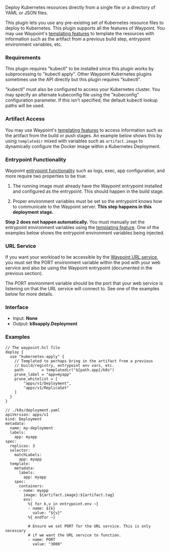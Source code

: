 <!-- This file was generated via `make gen/integrations-hcl` -->
Deploy Kubernetes resources directly from a single file or a directory of YAML
or JSON files.

This plugin lets you use any pre-existing set of Kubernetes resource files
to deploy to Kubernetes. This plugin supports all the features of Waypoint.
You may use Waypoint's [templating features](/waypoint/docs/waypoint-hcl/functions/template)
to template the resources with information such as the artifact from
a previous build step, entrypoint environment variables, etc.

### Requirements

This plugin requires "kubectl" to be installed since this plugin works by
subprocessing to "kubectl apply". Other Waypoint Kubernetes plugins sometimes
use the API directly but this plugin requires "kubectl".

"kubectl" must also be configured to access your Kubernetes cluster. You
may specify an alternate kubeconfig file using the "kubeconfig" configuration
parameter. If this isn't specified, the default kubectl lookup paths will be
used.

### Artifact Access

You may use Waypoint's [templating features](/waypoint/docs/waypoint-hcl/functions/template)
to access information such as the artifact from the build or push stages.
An example below shows this by using `templatedir` mixed with
variables such as `artifact.image` to dynamically configure the
Docker image within a Kubernetes Deployment.

### Entrypoint Functionality

Waypoint [entrypoint functionality](/waypoint/docs/entrypoint#functionality) such
as logs, exec, app configuration, and more require two properties to be true:

1. The running image must already have the Waypoint entrypoint installed
  and configured as the entrypoint. This should happen in the build stage.

2. Proper environment variables must be set so the entrypoint knows how
  to communicate to the Waypoint server. **This step happens in this
  deployment stage.**

**Step 2 does not happen automatically.** You must manually set the entrypoint
environment variables using the [templating feature](/waypoint/docs/waypoint-hcl/functions/template).
One of the examples below shows the entrypoint environment variables being
injected.

### URL Service

If you want your workload to be accessible by the
[Waypoint URL service](/waypoint/docs/url), you must set the PORT environment variable
within the pod with your web service and also be using the Waypoint
entrypoint (documented in the previous section).

The PORT environment variable should be the port that your web service
is listening on that the URL service will connect to. See one of the examples
below for more details.

### Interface

- Input: **None**
- Output: **k8sapply.Deployment**

### Examples

```hcl
// The waypoint.hcl file
deploy {
  use "kubernetes-apply" {
    // Templated to perhaps bring in the artifact from a previous
    // build/registry, entrypoint env vars, etc.
    path        = templatedir("${path.app}/k8s")
    prune_label = "app=myapp"
	prune_whitelist = [
		"apps/v1/Deployment",
		"apps/v1/ReplicaSet"
  	]
  }
}

// ./k8s/deployment.yaml
apiVersion: apps/v1
kind: Deployment
metadata:
  name: my-deployment
  labels:
    app: myapp
spec:
  replicas: 3
  selector:
    matchLabels:
      app: myapp
  template:
    metadata:
      labels:
        app: myapp
    spec:
      containers:
      - name: myapp
        image: ${artifact.image}:${artifact.tag}
        env:
          %{ for k,v in entrypoint.env ~}
          - name: ${k}
            value: "${v}"
          %{ endfor ~}

          # Ensure we set PORT for the URL service. This is only necessary
          # if we want the URL service to function.
          - name: PORT
            value: "3000"
```

